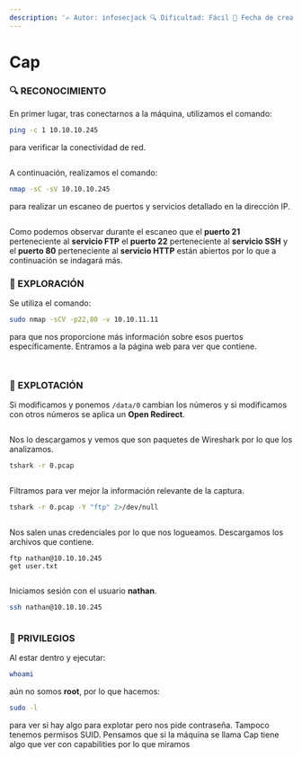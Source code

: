 ```yaml
---
description: '✍️ Autor: infosecjack 🔍 Dificultad: Fácil 📅 Fecha de creación: 20/09/2021'
---
```


# Cap

### 🔍 RECONOCIMIENTO

En primer lugar, tras conectarnos a la máquina, utilizamos el comando:

```bash
ping -c 1 10.10.10.245
```

para verificar la conectividad de red.

<figure><img src="../../.gitbook/assets/image.png" alt=""><figcaption></figcaption></figure>

A continuación, realizamos el comando:

```bash
nmap -sC -sV 10.10.10.245
```

para realizar un escaneo de puertos y servicios detallado en la dirección IP.

<figure><img src="../../.gitbook/assets/image (1).png" alt=""><figcaption></figcaption></figure>

Como podemos observar durante el escaneo que el **puerto 21** perteneciente al **servicio FTP** el **puerto 22** perteneciente al **servicio SSH** y el **puerto 80** perteneciente al **servicio HTTP** están abiertos por lo que a continuación se indagará más.

### 🔎 EXPLORACIÓN

Se utiliza el comando:

```bash
sudo nmap -sCV -p22,80 -v 10.10.11.11
```

para que nos proporcione más información sobre esos puertos específicamente. Entramos a la página web para ver que contiene.

<figure><img src="../../.gitbook/assets/image (2).png" alt=""><figcaption></figcaption></figure>

<figure><img src="../../.gitbook/assets/image (3).png" alt=""><figcaption></figcaption></figure>

### 🚀 **EXPLOTACIÓN**

Si modificamos y ponemos `/data/0` cambian los números y si modificamos con otros números se aplica un **Open Redirect**.

<figure><img src="../../.gitbook/assets/image (4).png" alt=""><figcaption></figcaption></figure>

Nos lo descargamos y vemos que son paquetes de Wireshark por lo que los analizamos.

```bash
tshark -r 0.pcap
```

<figure><img src="../../.gitbook/assets/image (5).png" alt=""><figcaption></figcaption></figure>

Filtramos para ver mejor la información relevante de la captura.

```bash
tshark -r 0.pcap -Y "ftp" 2>/dev/null
```

<figure><img src="../../.gitbook/assets/image (6).png" alt=""><figcaption></figcaption></figure>

Nos salen unas credenciales por lo que nos logueamos. Descargamos los archivos que contiene.

```
ftp nathan@10.10.10.245
get user.txt
```

<figure><img src="../../.gitbook/assets/image (7).png" alt=""><figcaption></figcaption></figure>

Iniciamos sesión con el usuario **nathan**.

```bash
ssh nathan@10.10.10.245
```

<figure><img src="../../.gitbook/assets/image (8).png" alt=""><figcaption></figcaption></figure>

### 🔐 **PRIVILEGIOS**

Al estar dentro y ejecutar:

```bash
whoami
```

aún no somos **root**, por lo que hacemos:

```bash
sudo -l
```

para ver si hay algo para explotar pero nos pide contraseña. Tampoco tenemos permisos SUID. Pensamos que si la máquina se llama Cap tiene algo que ver con capabilities por lo que miramos

